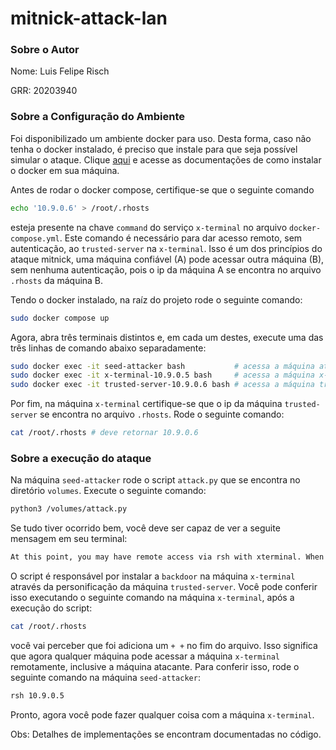# mitnick-attack-lan

### Sobre o Autor
Nome: Luis Felipe Risch

GRR: 20203940

### Sobre a Configuração do Ambiente
Foi disponibilizado um ambiente docker para uso. Desta forma, caso não tenha o docker instalado, é preciso que instale para que seja possível simular o ataque. Clique [aqui](https://docs.docker.com/engine/install/) e acesse as documentações de como instalar o docker em sua máquina.

Antes de rodar o docker compose, certifique-se que o seguinte comando 
```bash
echo '10.9.0.6' > /root/.rhosts
```

esteja presente na chave `command` do serviço `x-terminal` no arquivo `docker-compose.yml`. Este comando é necessário para dar acesso remoto, sem autenticação, ao `trusted-server` na `x-terminal`. Isso é um dos princípios do ataque mitnick, uma máquina confiável (A) pode acessar outra máquina (B), sem nenhuma autenticação, pois o ip da máquina A se encontra no arquivo `.rhosts` da máquina B. 

Tendo o docker instalado, na raíz do projeto rode o seguinte comando: 
```bash
sudo docker compose up
```

Agora, abra três terminais distintos e, em cada um destes, execute uma das três linhas de comando abaixo separadamente:
```bash
sudo docker exec -it seed-attacker bash           # acessa a máquina atacante
sudo docker exec -it x-terminal-10.9.0.5 bash     # acessa a máquina x-terminal
sudo docker exec -it trusted-server-10.9.0.6 bash # acessa a máquina trusted-server
```

Por fim, na máquina `x-terminal` certifique-se que o ip da máquina `trusted-server` se encontra no arquivo `.rhosts`. Rode o seguinte comando: 

```bash
cat /root/.rhosts # deve retornar 10.9.0.6
```

### Sobre a execução do ataque
Na máquina `seed-attacker` rode o script `attack.py` que se encontra no diretório `volumes`. Execute o seguinte comando: 

```bash
python3 /volumes/attack.py
```

Se tudo tiver ocorrido bem, você deve ser capaz de ver a seguite mensagem em seu terminal: 

```txt
At this point, you may have remote access via rsh with xterminal. When this script stops running, just type on terminal the following command: rsh 10.9.0.5. Bye bye :)
```

O script é responsável por instalar a `backdoor` na máquina `x-terminal` através da personificação da máquina `trusted-server`. Você pode conferir isso executando o seguinte comando na máquina `x-terminal`, após a execução do script: 

```bash
cat /root/.rhosts
```

você vai perceber que foi adiciona um `+ +` no fim do arquivo. Isso significa que agora qualquer máquina pode acessar a máquina `x-terminal` remotamente, inclusive a máquina atacante. Para conferir isso, rode o seguinte comando na máquina `seed-attacker`: 

```bash
rsh 10.9.0.5
```

Pronto, agora você pode fazer qualquer coisa com a máquina `x-terminal`. 

Obs: Detalhes de implementações se encontram documentadas no código.




